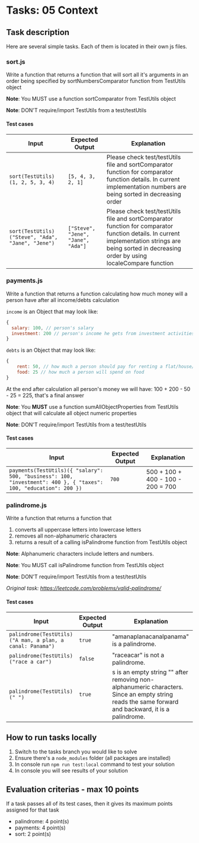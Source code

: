 # Tasks: 05 Context

## Task description

Here are several simple tasks. Each of them is located in their own js files.

### sort.js

Write a function that returns a function that will sort all it's arguments in an order being specified by sortNumbersComparator function from TestUtils object

**Note**: You MUST use a function sortComparator from TestUtils object

**Note**: DON'T require/import TestUtils from a test/testUtils

#### Test cases

| Input                                             | Expected Output                    | Explanation                                                                                                                                                                                          |
| ------------------------------------------------- | ---------------------------------- | ---------------------------------------------------------------------------------------------------------------------------------------------------------------------------------------------------- |
| `sort(TestUtils)(1, 2, 5, 3, 4)`                  | `[5, 4, 3, 2, 1]`                  | Please check test/testUtils file and sortComparator function for comparator function details. In current implementation numbers are being sorted in decreasing order                                 |
| `sort(TestUtils)("Steve", "Ada", "Jane", "Jene")` | `["Steve", "Jene", "Jane", "Ada"]` | Please check test/testUtils file and sortComparator function for comparator function details. In current implementation strings are being sorted in decreasing order by using localeCompare function |

### payments.js

Write a function that returns a function calculating how much money will a person have after all income/debts calculation

`income` is an Object that may look like:

```js
{
  salary: 100, // person's salary
  investment: 200 // person's income he gets from investment activities
}
```

`debts` is an Object that may look like:

```js
{
    rent: 50, // how much a person should pay for renting a flat/house/etc
    food: 25 // how much a person will spend on food
}
```

At the end after calculation all person's money we will have: 100 + 200 - 50 - 25 = 225, that's a final answer

**Note**: You **MUST** use a function sumAllObjectProperties from TestUtils object that will calculate all object numeric properties

**Note**: DON'T require/import TestUtils from a test/testUtils

#### Test cases

| Input                                                                                                            | Expected Output | Explanation                       |
| ---------------------------------------------------------------------------------------------------------------- | --------------- | --------------------------------- |
| `payments(TestUtils)({ "salary": 500, "business": 100, "investment": 400 }, { "taxes": 100, "education": 200 })` | `700`           | 500 + 100 + 400 - 100 - 200 = 700 |

### palindrome.js

Write a function that returns a function that

1. converts all uppercase letters into lowercase letters
2. removes all non-alphanumeric characters
3. returns a result of a calling isPalindrome function from TestUtils object

**Note**: Alphanumeric characters include letters and numbers.

**Note**: You MUST call isPalindrome function from TestUtils object

**Note**: DON'T require/import TestUtils from a test/testUtils

_Original task: https://leetcode.com/problems/valid-palindrome/_

#### Test cases

| Input                                                     | Expected Output | Explanation                                                                                                                                        |
| --------------------------------------------------------- | --------------- | -------------------------------------------------------------------------------------------------------------------------------------------------- |
| `palindrome(TestUtils)("A man, a plan, a canal: Panama")` | `true`          | "amanaplanacanalpanama" is a palindrome.                                                                                                           |
| `palindrome(TestUtils)("race a car")`                     | `false`         | "raceacar" is not a palindrome.                                                                                                                    |
| `palindrome(TestUtils)(" ")`                              | `true`          | s is an empty string "" after removing non-alphanumeric characters. Since an empty string reads the same forward and backward, it is a palindrome. |

## How to run tasks locally

1. Switch to the tasks branch you would like to solve
2. Ensure there's a `node_modules` folder (all packages are installed)
3. In console run `npm run test:local` command to test your solution
4. In console you will see results of your solution

## Evaluation criterias - max 10 points

If a task passes all of its test cases, then it gives its maximum points assigned for that task

- palindrome: 4 point(s)
- payments: 4 point(s)
- sort: 2 point(s)
